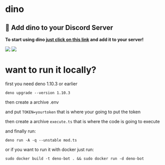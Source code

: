# dino

## 👏 Add dino to your Discord Server
**To start using dino [just click on this link](https://discord.com/api/oauth2/authorize?client_id=830530080349749248&permissions=59392&scope=bot) and add it to your server!**

<img src="https://media.discordapp.net/attachments/814300036665442324/846727185808752660/unknown.png">

<img src="https://cdn.discordapp.com/attachments/814300036665442324/846732776869986314/unknown.png">

<h1>want to run it locally?</h1>

first you need deno 1.10.3 or earlier

```
deno upgrade --version 1.10.3  
```

then create a archive .env

and put ```TOKEN=yourtoken``` that is where your going to put the token

then create a archive ``execute.ts`` that is where the code is going to execute

and finally run:

```
deno run -A -q --unstable mod.ts
```

or if you want to run it with docker just run:

```
sudo docker build -t deno-bot . && sudo docker run -d deno-bot

```


